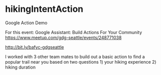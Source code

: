 # hikingIntentAction
Google Action Demo

For this event: Google Assistant: Build Actions For Your Community
https://www.meetup.com/gdg-seattle/events/248771038

http://bit.ly/bafyc-gdgseattle

I worked with 3 other team mates to build out a basic action to find a popular trail near you based on two questions 1) your hiking experience 2) hiking duration
